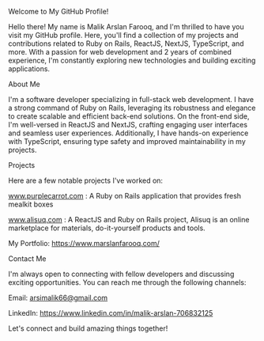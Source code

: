 Welcome to My GitHub Profile!

Hello there! My name is Malik Arslan Farooq, and I'm thrilled to have you visit my GitHub profile. Here, you'll find a collection of my projects and contributions related to Ruby on Rails, ReactJS, NextJS, TypeScript, and more. With a passion for web development and 2 years of combined experience, I'm constantly exploring new technologies and building exciting applications.

About Me

I'm a software developer specializing in full-stack web development. I have a strong command of Ruby on Rails, leveraging its robustness and elegance to create scalable and efficient back-end solutions. On the front-end side, I'm well-versed in ReactJS and NextJS, crafting engaging user interfaces and seamless user experiences. Additionally, I have hands-on experience with TypeScript, ensuring type safety and improved maintainability in my projects.

Projects

Here are a few notable projects I've worked on:

www.purplecarrot.com : A Ruby on Rails application that provides fresh mealkit boxes

www.alisuq.com :  A ReactJS and Ruby on Rails project, Alisuq is an online marketplace for materials, do-it-yourself products and tools.

My Portfolio: https://www.marslanfarooq.com/

Contact Me

I'm always open to connecting with fellow developers and discussing exciting opportunities. You can reach me through the following channels:

Email: arsimalik66@gmail.com

LinkedIn: https://www.linkedin.com/in/malik-arslan-706832125

Let's connect and build amazing things together!
